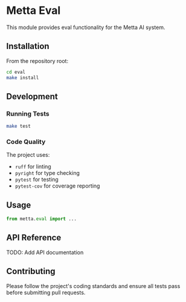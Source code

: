 # Metta Eval

This module provides eval functionality for the Metta AI system.

## Installation

From the repository root:

```bash
cd eval
make install
```

## Development

### Running Tests

```bash
make test
```

### Code Quality

The project uses:
- `ruff` for linting
- `pyright` for type checking
- `pytest` for testing
- `pytest-cov` for coverage reporting

## Usage

```python
from metta.eval import ...
```

## API Reference

TODO: Add API documentation

## Contributing

Please follow the project's coding standards and ensure all tests pass before submitting pull requests.

